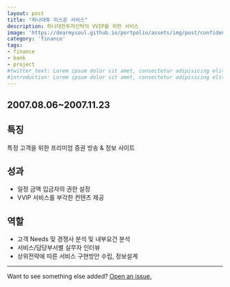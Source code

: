 ```yaml
---
layout: post
title: "하나대투 미스온 서비스"
description: 하나대한투자신탁의 VVIP를 위한 서비스
image: 'https://dearmysoul.github.io/portpolio/assets/img/post/confidential_800_400.jpg'
category: 'finance'
tags:
- finance
- bank
- project
#twitter_text: Lorem ipsum dolor sit amet, consectetur adipisicing elit.
#introduction: Lorem ipsum dolor sit amet, consectetur adipisicing elit, sed do eiusmod tempor incididunt ut labore et dolore magna aliqua.
---
```


## 2007.08.06~2007.11.23

## 특징
특정 고객을 위한 프리미엄 증권 방송 & 정보 사이트

## 성과
* 일정 금액 입금자의 권한 설정 
* VVIP 서비스를 부각한 컨텐츠 제공

## 역할
* 고객 Needs 및 경쟁사 분석 및 내부요건 분석
* 서비스/담당부서별 실무자 인터뷰
* 상위전략에 따른 서비스 구현방안 수립, 정보설계

-----

Want to see something else added? <a href="https://github.com/poole/poole/issues/new">Open an issue.</a>

